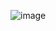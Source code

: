 ![image](https://github.com/yeoseojeong/study/assets/121150215/2765a44f-2988-4318-8dfd-f584d95dfc4d)

